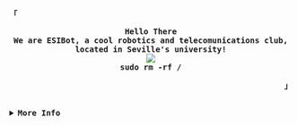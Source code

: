 

<!-- Esibot Github Profile -->
<div align="justify">

<!-- Profile -->
<p align="left"><strong><samp>「</samp></strong></p>
  <p align="center">
    <samp>
      <b>
        Hello There
      <br>
        We are ESIBot, a cool robotics and telecomunications club, located in Seville's university!
      </b>
      <br>
        <image src="https://readme-typing-svg.herokuapp.com?font=Iosevka&size=16&color=6791c9&center=true&width=410&height=45&lines=I+code+or+at+least+I+try.">
      <br>
      <b>
         sudo rm -rf /
      </b>
    </samp>
  </p>
<p align="right"><strong><samp>」</samp></strong></p>

<br>

<details>
<summary><samp><b>More Info</b></samp></summary>

<h2></h2><br>

<!-- Contact Me -->
<p align="center">
  <samp>
    [<a href="https://twitter.com/mariorodvenESIBot">twitter</a>]
    [<a href="https://instagram.com/esibot_etsi">instagram</a>]
    [<a href="mailto:esibot.esi@gmail.com">e-mail</a>]
  </samp>
</p>

<h2></h2><br>

<!-- Profile Views Badge -->
<p align="center">
  <samp>
  <a href="#--------">
    <img src="https://komarev.com/ghpvc/?username=ESIBot-etsi&label=Profile+Views&color=grey" alt="profile views" /> 
  </a>
  </samp>
</p>

<!-- Github Stats -->
<div align="center">
  <table>
    <tr>
      <td><a href="#--------"><img height="137px" align="center" alt="GitHub Stats" src="https://github-readme-stats.vercel.app/api?username=ESIBot-etsi&count_private=true&show_icons=true&include_all_commits=true&line_height=21&hide_border=true&theme=nord"/></a></td>
      <td><a href="#--------"><img height="137px" align="center" alt="Top Language" src="https://github-readme-stats.vercel.app/api/top-langs/?username=ESIBot-etsi&layout=compact&line_height=21&hide_border=true&theme=nord"/></a></td>
    </tr>
  </table>
</div>

</details>
</div>
